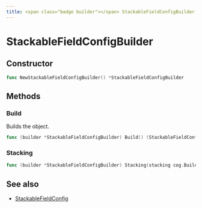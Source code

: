 ```yaml
---
title: <span class="badge builder"></span> StackableFieldConfigBuilder
---
```

# <span class="badge builder"></span> StackableFieldConfigBuilder

## Constructor

```go
func NewStackableFieldConfigBuilder() *StackableFieldConfigBuilder
```
## Methods

### <span class="badge object-method"></span> Build

Builds the object.

```go
func (builder *StackableFieldConfigBuilder) Build() (StackableFieldConfig, error)
```

### <span class="badge object-method"></span> Stacking

```go
func (builder *StackableFieldConfigBuilder) Stacking(stacking cog.Builder[common.StackingConfig]) *StackableFieldConfigBuilder
```

## See also

 * <span class="badge object-type-struct"></span> [StackableFieldConfig](./object-StackableFieldConfig.md)
